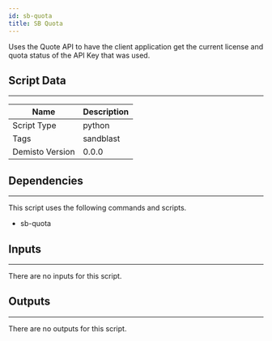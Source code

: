```yaml
---
id: sb-quota
title: SB Quota
---
```


Uses the Quote API to have the client application get the current license and quota status of the API Key that was used.

## Script Data
---

| **Name** | **Description** |
| --- | --- |
| Script Type | python |
| Tags | sandblast |
| Demisto Version | 0.0.0 |

## Dependencies
---
This script uses the following commands and scripts.
* sb-quota

## Inputs
---
There are no inputs for this script.

## Outputs
---
There are no outputs for this script.
